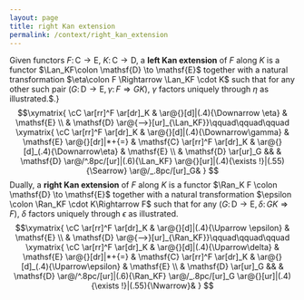 ```yaml
---
layout: page
title: right Kan extension
permalink: /context/right_kan_extension
---
```

Given functors $F \colon \mathsf{C} \to \mathsf{E}$, $K \colon \mathsf{C} \to \mathsf{D}$, a **left Kan extension** of $F$ along $K$ is a functor $\Lan_KF\colon \mathsf{D} \to \mathsf{E}$ together with a natural transformation $\eta\colon F \Rightarrow \Lan_KF \cdot  K$ such that for any other such pair $(G \colon \mathsf{D} \to \mathsf{E}, \gamma \colon F \Rightarrow GK)$, $\gamma$ factors uniquely through $\eta$ as illustrated.$.} $$\xymatrix{ \cC \ar[rr]^F \ar[dr]_K & \ar@{}[d]|(.4){\Downarrow \eta} & \mathsf{E} \\ & \mathsf{D} \ar@{-->}[ur]_{\Lan_KF}}\qquad\qquad\qquad \xymatrix{ \cC \ar[rr]^F \ar[dr]_K & \ar@{}[d]|(.4){\Downarrow\gamma} & \mathsf{E} \ar@{}[dr]|*+{=} & \mathsf{C} \ar[rr]^F \ar[dr]_K & \ar@{}[d]_(.4){\Downarrow\eta} & \mathsf{E}  \\ & \mathsf{D} \ar[ur]_G &&  & \mathsf{D} \ar@/^.8pc/[ur]|(.6){\Lan_KF} \ar@{}[ur]|(.4){\exists !}|(.55){\Searrow} \ar@/_.8pc/[ur]_G& } $$ Dually, a **right Kan extension** of $F$ along $K$ is a functor $\Ran_K F \colon \mathsf{D} \to \mathsf{E}$ together with a natural transformation $\epsilon \colon \Ran_KF \cdot K\Rightarrow F$ such that for any $(G \colon \mathsf{D} \to \mathsf{E}, \delta \colon GK \Rightarrow F)$, $\delta$ factors uniquely through $\epsilon$ as illustrated. $$\xymatrix{ \cC \ar[rr]^F \ar[dr]_K & \ar@{}[d]|(.4){\Uparrow \epsilon} & \mathsf{E} \\ & \mathsf{D} \ar@{-->}[ur]_{\Ran_KF}}\qquad\qquad\qquad \xymatrix{ \cC \ar[rr]^F \ar[dr]_K & \ar@{}[d]|(.4){\Uparrow\delta} & \mathsf{E} \ar@{}[dr]|*+{=} & \mathsf{C} \ar[rr]^F \ar[dr]_K & \ar@{}[d]_(.4){\Uparrow\epsilon} & \mathsf{E} \\ & \mathsf{D} \ar[ur]_G &&  & \mathsf{D} \ar@/^.8pc/[ur]|(.6){\Ran_KF} \ar@/_.8pc/[ur]_G \ar@{}[ur]|(.4){\exists !}|(.55){\Nwarrow}& } $$
